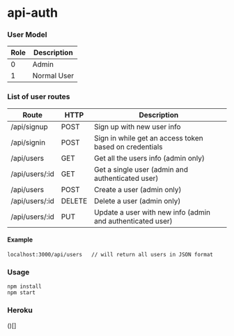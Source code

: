 # api-auth

### User Model
| Role | Description |
|------|-------------|
| 0    | Admin       |
| 1    | Normal User |

### List of user routes
| Route           | HTTP     | Description                                                  |
|-----------------|----------|--------------------------------------------------------------|
| /api/signup     | POST     | Sign up with new user info                                   |
| /api/signin     | POST     | Sign in while get an access token based on credentials       |
| /api/users      | GET      | Get all the users info (admin only)                          |
| /api/users/:id  | GET      | Get a single user (admin and authenticated user)             |
| /api/users      | POST     | Create a user (admin only)                                   |
| /api/users/:id  | DELETE   | Delete a user (admin only)                                   |
| /api/users/:id  | PUT      | Update a user with new info (admin and authenticated user)   |

#### Example
```
localhost:3000/api/users   // will return all users in JSON format
```


### Usage
```
npm install
npm start
```

### Heroku
()[]
